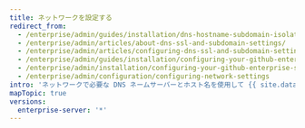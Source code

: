 ```yaml
---
title: ネットワークを設定する
redirect_from:
  - /enterprise/admin/guides/installation/dns-hostname-subdomain-isolation-and-ssl/
  - /enterprise/admin/articles/about-dns-ssl-and-subdomain-settings/
  - /enterprise/admin/articles/configuring-dns-ssl-and-subdomain-settings/
  - /enterprise/admin/guides/installation/configuring-your-github-enterprise-network-settings/
  - /enterprise/admin/installation/configuring-your-github-enterprise-server-network-settings
  - /enterprise/admin/configuration/configuring-network-settings
intro: 'ネットワークで必要な DNS ネームサーバーとホスト名を使用して {{ site.data.variables.product.prodname_ghe_server }} を設定します。 プロキシサーバあるいはファイアウォールルールを設定することもできます。 管理及びユーザのために特定のポートへのアクセスを許可しなければなりません。'
mapTopic: true
versions:
  enterprise-server: '*'
---
```



